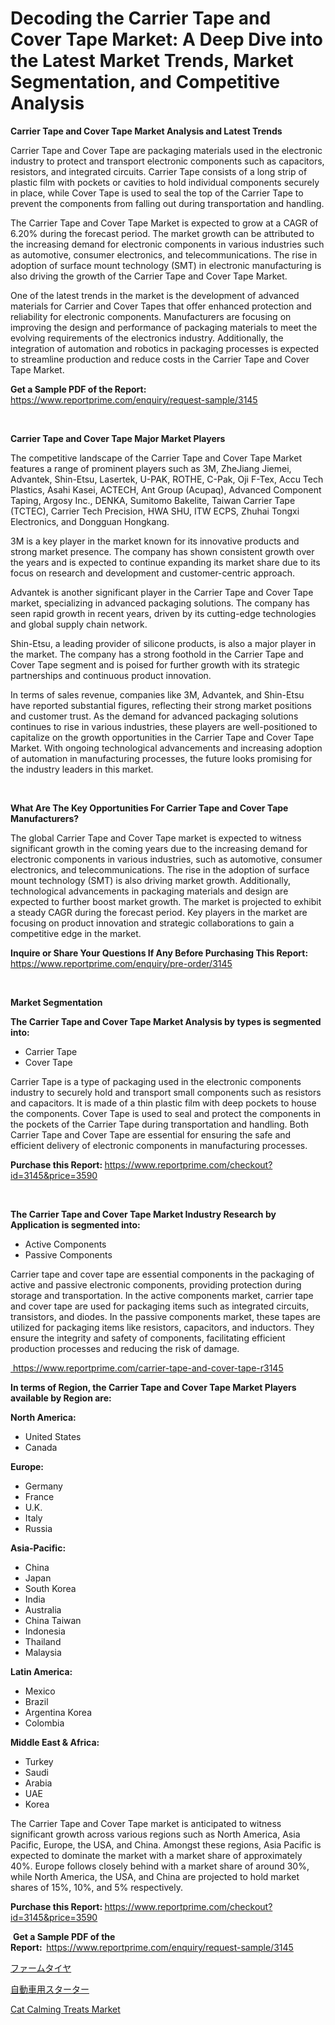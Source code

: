<p><h1>Decoding the Carrier Tape and Cover Tape Market: A Deep Dive into the Latest Market Trends, Market Segmentation, and Competitive Analysis</h1></p><p><strong>Carrier Tape and Cover Tape Market Analysis and Latest Trends</strong></p>
<p><p>Carrier Tape and Cover Tape are packaging materials used in the electronic industry to protect and transport electronic components such as capacitors, resistors, and integrated circuits. Carrier Tape consists of a long strip of plastic film with pockets or cavities to hold individual components securely in place, while Cover Tape is used to seal the top of the Carrier Tape to prevent the components from falling out during transportation and handling.</p><p>The Carrier Tape and Cover Tape Market is expected to grow at a CAGR of 6.20% during the forecast period. The market growth can be attributed to the increasing demand for electronic components in various industries such as automotive, consumer electronics, and telecommunications. The rise in adoption of surface mount technology (SMT) in electronic manufacturing is also driving the growth of the Carrier Tape and Cover Tape Market.</p><p>One of the latest trends in the market is the development of advanced materials for Carrier and Cover Tapes that offer enhanced protection and reliability for electronic components. Manufacturers are focusing on improving the design and performance of packaging materials to meet the evolving requirements of the electronics industry. Additionally, the integration of automation and robotics in packaging processes is expected to streamline production and reduce costs in the Carrier Tape and Cover Tape Market.</p></p>
<p><strong>Get a Sample PDF of the Report:&nbsp;</strong> <a href="https://www.reportprime.com/enquiry/request-sample/3145">https://www.reportprime.com/enquiry/request-sample/3145</a></p>
<p>&nbsp;</p>
<p><strong>Carrier Tape and Cover Tape Major Market Players</strong></p>
<p><p>The competitive landscape of the Carrier Tape and Cover Tape Market features a range of prominent players such as 3M, ZheJiang Jiemei, Advantek, Shin-Etsu, Lasertek, U-PAK, ROTHE, C-Pak, Oji F-Tex, Accu Tech Plastics, Asahi Kasei, ACTECH, Ant Group (Acupaq), Advanced Component Taping, Argosy Inc., DENKA, Sumitomo Bakelite, Taiwan Carrier Tape (TCTEC), Carrier Tech Precision, HWA SHU, ITW ECPS, Zhuhai Tongxi Electronics, and Dongguan Hongkang.</p><p>3M is a key player in the market known for its innovative products and strong market presence. The company has shown consistent growth over the years and is expected to continue expanding its market share due to its focus on research and development and customer-centric approach.</p><p>Advantek is another significant player in the Carrier Tape and Cover Tape market, specializing in advanced packaging solutions. The company has seen rapid growth in recent years, driven by its cutting-edge technologies and global supply chain network.</p><p>Shin-Etsu, a leading provider of silicone products, is also a major player in the market. The company has a strong foothold in the Carrier Tape and Cover Tape segment and is poised for further growth with its strategic partnerships and continuous product innovation.</p><p>In terms of sales revenue, companies like 3M, Advantek, and Shin-Etsu have reported substantial figures, reflecting their strong market positions and customer trust. As the demand for advanced packaging solutions continues to rise in various industries, these players are well-positioned to capitalize on the growth opportunities in the Carrier Tape and Cover Tape Market. With ongoing technological advancements and increasing adoption of automation in manufacturing processes, the future looks promising for the industry leaders in this market.</p></p>
<p>&nbsp;</p>
<p><strong>What Are The Key Opportunities For Carrier Tape and Cover Tape Manufacturers?</strong></p>
<p><p>The global Carrier Tape and Cover Tape market is expected to witness significant growth in the coming years due to the increasing demand for electronic components in various industries, such as automotive, consumer electronics, and telecommunications. The rise in the adoption of surface mount technology (SMT) is also driving market growth. Additionally, technological advancements in packaging materials and design are expected to further boost market growth. The market is projected to exhibit a steady CAGR during the forecast period. Key players in the market are focusing on product innovation and strategic collaborations to gain a competitive edge in the market.</p></p>
<p><strong>Inquire or Share Your Questions If Any Before Purchasing This Report:</strong> <a href="https://www.reportprime.com/enquiry/pre-order/3145">https://www.reportprime.com/enquiry/pre-order/3145</a></p>
<p>&nbsp;</p>
<p><strong>Market Segmentation</strong></p>
<p><strong>The Carrier Tape and Cover Tape Market Analysis by types is segmented into:</strong></p>
<p><ul><li>Carrier Tape</li><li>Cover Tape</li></ul></p>
<p><p>Carrier Tape is a type of packaging used in the electronic components industry to securely hold and transport small components such as resistors and capacitors. It is made of a thin plastic film with deep pockets to house the components. Cover Tape is used to seal and protect the components in the pockets of the Carrier Tape during transportation and handling. Both Carrier Tape and Cover Tape are essential for ensuring the safe and efficient delivery of electronic components in manufacturing processes.</p></p>
<p><strong>Purchase this Report:&nbsp;</strong><a href="https://www.reportprime.com/checkout?id=3145&price=3590">https://www.reportprime.com/checkout?id=3145&price=3590</a></p>
<p>&nbsp;</p>
<p><strong>The Carrier Tape and Cover Tape Market Industry Research by Application is segmented into:</strong></p>
<p><ul><li>Active Components</li><li>Passive Components</li></ul></p>
<p><p>Carrier tape and cover tape are essential components in the packaging of active and passive electronic components, providing protection during storage and transportation. In the active components market, carrier tape and cover tape are used for packaging items such as integrated circuits, transistors, and diodes. In the passive components market, these tapes are utilized for packaging items like resistors, capacitors, and inductors. They ensure the integrity and safety of components, facilitating efficient production processes and reducing the risk of damage.</p></p>
<p><a href="https://www.reportprime.com/carrier-tape-and-cover-tape-r3145">&nbsp;https://www.reportprime.com/carrier-tape-and-cover-tape-r3145</a></p>
<p><strong>In terms of Region, the Carrier Tape and Cover Tape Market Players available by Region are:</strong></p>
<p>
    <p> <strong> North America: </strong>
        <ul>
            <li>United States</li>
            <li>Canada</li>
        </ul>
        </p> 
    <p> <strong> Europe: </strong>
        <ul>
            <li>Germany</li>
            <li>France</li>
            <li>U.K.</li>
            <li>Italy</li>
            <li>Russia</li>
        </ul>
        </p> 
    <p> <strong> Asia-Pacific: </strong>
        <ul>
            <li>China</li>
            <li>Japan</li>
            <li>South Korea</li>
            <li>India</li>
            <li>Australia</li>
            <li>China Taiwan</li>
            <li>Indonesia</li>
            <li>Thailand</li>
            <li>Malaysia</li>
        </ul>
        </p> 
    <p> <strong> Latin America: </strong>
        <ul>
            <li>Mexico</li>
            <li>Brazil</li>
            <li>Argentina Korea</li>
            <li>Colombia</li>
        </ul>
        </p> 
    <p> <strong> Middle East & Africa: </strong>
        <ul>
            <li>Turkey</li>
            <li>Saudi</li>
            <li>Arabia</li>
            <li>UAE</li>
            <li>Korea</li>
        </ul>
    </p>
    </p>
<p><p>The Carrier Tape and Cover Tape market is anticipated to witness significant growth across various regions such as North America, Asia Pacific, Europe, the USA, and China. Amongst these regions, Asia Pacific is expected to dominate the market with a market share of approximately 40%. Europe follows closely behind with a market share of around 30%, while North America, the USA, and China are projected to hold market shares of 15%, 10%, and 5% respectively.</p></p>
<p><strong>Purchase this Report: </strong><a href="https://www.reportprime.com/checkout?id=3145&price=3590">https://www.reportprime.com/checkout?id=3145&price=3590</a></p>
<p>&nbsp;<strong>Get a Sample PDF of the Report:&nbsp;&nbsp;</strong><a href="https://www.reportprime.com/enquiry/request-sample/3145">https://www.reportprime.com/enquiry/request-sample/3145</a></p>
<p><strong></strong></p>
<p><p><a href="https://github.com/DudleyFerry/Market-Research-Report-List-1/blob/main/102684972769.md">ファームタイヤ</a></p><p><a href="https://github.com/DemarcusKuhlman/Market-Research-Report-List-1/blob/main/868285572768.md">自動車用スターター</a></p><p><a href="https://issuu.com/reportprime-2/docs/cat-calming-treats-market-size-2030.pptx">Cat Calming Treats Market</a></p></p>